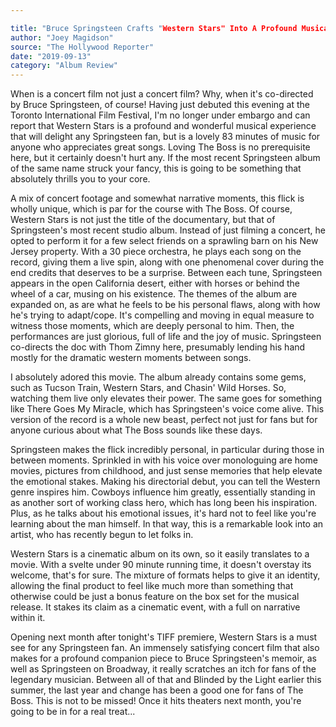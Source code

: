 ```yaml
---

title: "Bruce Springsteen Crafts "Western Stars" Into A Profound Musical Experience"
author: "Joey Magidson"
source: "The Hollywood Reporter"
date: "2019-09-13"
category: "Album Review"
---
```


When is a concert film not just a concert film? Why, when it's co-directed by Bruce Springsteen, of course! Having just debuted this evening at the Toronto International Film Festival, I'm no longer under embargo and can report that Western Stars is a profound and wonderful musical experience that will delight any Springsteen fan, but is a lovely 83 minutes of music for anyone who appreciates great songs. Loving The Boss is no prerequisite here, but it certainly doesn't hurt any. If the most recent Springsteen album of the same name struck your fancy, this is going to be something that absolutely thrills you to your core.

A mix of concert footage and somewhat narrative moments, this flick is wholly unique, which is par for the course with The Boss. Of course, Western Stars is not just the title of the documentary, but that of Springsteen's most recent studio album. Instead of just filming a concert, he opted to perform it for a few select friends on a sprawling barn on his New Jersey property. With a 30 piece orchestra, he plays each song on the record, giving them a live spin, along with one phenomenal cover during the end credits that deserves to be a surprise. Between each tune, Springsteen appears in the open California desert, either with horses or behind the wheel of a car, musing on his existence. The themes of the album are expanded on, as are what he feels to be his personal flaws, along with how he's trying to adapt/cope. It's compelling and moving in equal measure to witness those moments, which are deeply personal to him. Then, the performances are just glorious, full of life and the joy of music. Springsteen co-directs the doc with Thom Zimny here, presumably lending his hand mostly for the dramatic western moments between songs.

I absolutely adored this movie. The album already contains some gems, such as Tucson Train, Western Stars, and Chasin' Wild Horses. So, watching them live only elevates their power. The same goes for something like There Goes My Miracle, which has Springsteen's voice come alive. This version of the record is a whole new beast, perfect not just for fans but for anyone curious about what The Boss sounds like these days.

Springsteen makes the flick incredibly personal, in particular during those in between moments. Sprinkled in with his voice over monologuing are home movies, pictures from childhood, and just sense memories that help elevate the emotional stakes. Making his directorial debut, you can tell the Western genre inspires him. Cowboys influence him greatly, essentially standing in as another sort of working class hero, which has long been his inspiration. Plus, as he talks about his emotional issues, it's hard not to feel like you're learning about the man himself. In that way, this is a remarkable look into an artist, who has recently begun to let folks in.

Western Stars is a cinematic album on its own, so it easily translates to a movie. With a svelte under 90 minute running time, it doesn't overstay its welcome, that's for sure. The mixture of formats helps to give it an identity, allowing the final product to feel like much more than something that otherwise could be just a bonus feature on the box set for the musical release. It stakes its claim as a cinematic event, with a full on narrative within it.

Opening next month after tonight's TIFF premiere, Western Stars is a must see for any Springsteen fan. An immensely satisfying concert film that also makes for a profound companion piece to Bruce Springsteen's memoir, as well as Springsteen on Broadway, it really scratches an itch for fans of the legendary musician. Between all of that and Blinded by the Light earlier this summer, the last year and change has been a good one for fans of The Boss. This is not to be missed! Once it hits theaters next month, you're going to be in for a real treat...
